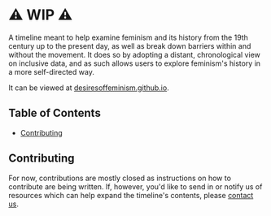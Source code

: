 # ⚠ WIP ⚠ <!-- omit in toc -->

A timeline meant to help examine feminism and its history from the 19th century up to the present day, as well as break down barriers within and without the movement. It does so by adopting a distant, chronological view on inclusive data, and as such allows users to explore feminism's history in a more self-directed way.

It can be viewed at [desiresoffeminism.github.io](https://desiresoffeminism.github.io/).

## Table of Contents <!-- omit in toc -->

- [Contributing](#contributing)

## Contributing

For now, contributions are mostly closed as instructions on how to contribute are being written. If, however, you'd like to send in or notify us of resources which can help expand the timeline's contents, please [contact us](mailto:dof.contact@elrimer.com).
